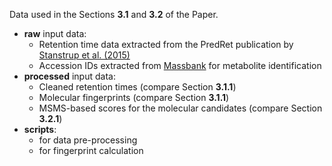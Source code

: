 Data used in the Sections __3.1__ and __3.2__ of the Paper. 
- __raw__ input data:
  - Retention time data extracted from the PredRet publication by [Stanstrup et al. (2015)][@predret_paper]
  - Accession IDs extracted from [Massbank][@massbank_webpage] for metabolite identification
- __processed__ input data:
  - Cleaned retention times (compare Section __3.1.1__)
  - Molecular fingerprints (compare Section __3.1.1__)
  - MSMS-based scores for the molecular candidates (compare Section __3.2.1__)
- __scripts__:
  - for data pre-processing
  - for fingerprint calculation

[@predret_paper]: https://pubs.acs.org/doi/abs/10.1021/acs.analchem.5b02287 "PredRet: Prediction of Retention Time by Direct Mapping between Multiple Chromatographic Systems, Stanstrup, J.; Neumann, S. & Vrhovšek, U., Analytical Chemistry, 2015"
[@massbank_webpage]: https://massbank.eu/MassBank/ "Massbank EU webpage"